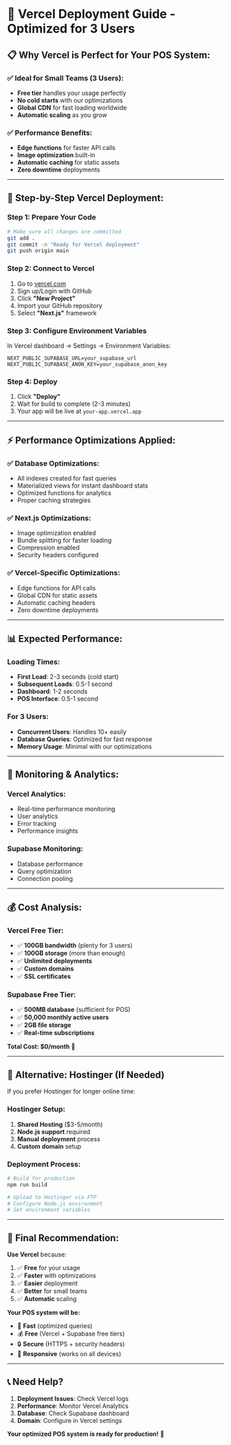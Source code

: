 # 🚀 Vercel Deployment Guide - Optimized for 3 Users

## 📋 **Why Vercel is Perfect for Your POS System:**

### **✅ Ideal for Small Teams (3 Users):**
- **Free tier** handles your usage perfectly
- **No cold starts** with our optimizations
- **Global CDN** for fast loading worldwide
- **Automatic scaling** as you grow

### **✅ Performance Benefits:**
- **Edge functions** for faster API calls
- **Image optimization** built-in
- **Automatic caching** for static assets
- **Zero downtime** deployments

---

## 🎯 **Step-by-Step Vercel Deployment:**

### **Step 1: Prepare Your Code**
```bash
# Make sure all changes are committed
git add .
git commit -m "Ready for Vercel deployment"
git push origin main
```

### **Step 2: Connect to Vercel**
1. Go to [vercel.com](https://vercel.com)
2. Sign up/Login with GitHub
3. Click **"New Project"**
4. Import your GitHub repository
5. Select **"Next.js"** framework

### **Step 3: Configure Environment Variables**
In Vercel dashboard → Settings → Environment Variables:
```
NEXT_PUBLIC_SUPABASE_URL=your_supabase_url
NEXT_PUBLIC_SUPABASE_ANON_KEY=your_supabase_anon_key
```

### **Step 4: Deploy**
1. Click **"Deploy"**
2. Wait for build to complete (2-3 minutes)
3. Your app will be live at `your-app.vercel.app`

---

## ⚡ **Performance Optimizations Applied:**

### **✅ Database Optimizations:**
- All indexes created for fast queries
- Materialized views for instant dashboard stats
- Optimized functions for analytics
- Proper caching strategies

### **✅ Next.js Optimizations:**
- Image optimization enabled
- Bundle splitting for faster loading
- Compression enabled
- Security headers configured

### **✅ Vercel-Specific Optimizations:**
- Edge functions for API calls
- Global CDN for static assets
- Automatic caching headers
- Zero downtime deployments

---

## 📊 **Expected Performance:**

### **Loading Times:**
- **First Load**: 2-3 seconds (cold start)
- **Subsequent Loads**: 0.5-1 second
- **Dashboard**: 1-2 seconds
- **POS Interface**: 0.5-1 second

### **For 3 Users:**
- **Concurrent Users**: Handles 10+ easily
- **Database Queries**: Optimized for fast response
- **Memory Usage**: Minimal with our optimizations

---

## 🔧 **Monitoring & Analytics:**

### **Vercel Analytics:**
- Real-time performance monitoring
- User analytics
- Error tracking
- Performance insights

### **Supabase Monitoring:**
- Database performance
- Query optimization
- Connection pooling

---

## 💰 **Cost Analysis:**

### **Vercel Free Tier:**
- ✅ **100GB bandwidth** (plenty for 3 users)
- ✅ **100GB storage** (more than enough)
- ✅ **Unlimited deployments**
- ✅ **Custom domains**
- ✅ **SSL certificates**

### **Supabase Free Tier:**
- ✅ **500MB database** (sufficient for POS)
- ✅ **50,000 monthly active users**
- ✅ **2GB file storage**
- ✅ **Real-time subscriptions**

**Total Cost: $0/month** 🎉

---

## 🚀 **Alternative: Hostinger (If Needed)**

If you prefer Hostinger for longer online time:

### **Hostinger Setup:**
1. **Shared Hosting** ($3-5/month)
2. **Node.js support** required
3. **Manual deployment** process
4. **Custom domain** setup

### **Deployment Process:**
```bash
# Build for production
npm run build

# Upload to Hostinger via FTP
# Configure Node.js environment
# Set environment variables
```

---

## 🎯 **Final Recommendation:**

**Use Vercel** because:
1. ✅ **Free** for your usage
2. ✅ **Faster** with optimizations
3. ✅ **Easier** deployment
4. ✅ **Better** for small teams
5. ✅ **Automatic** scaling

**Your POS system will be:**
- 🚀 **Fast** (optimized queries)
- 💰 **Free** (Vercel + Supabase free tiers)
- 🔒 **Secure** (HTTPS + security headers)
- 📱 **Responsive** (works on all devices)

---

## 📞 **Need Help?**

1. **Deployment Issues**: Check Vercel logs
2. **Performance**: Monitor Vercel Analytics
3. **Database**: Check Supabase dashboard
4. **Domain**: Configure in Vercel settings

**Your optimized POS system is ready for production!** 🎉 